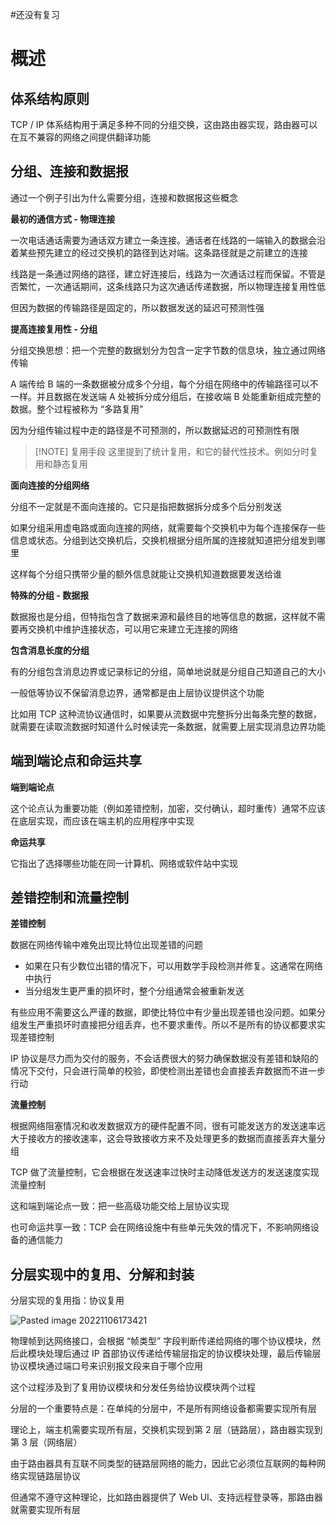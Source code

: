 #还没有复习 

# 概述

## 体系结构原则

TCP / IP 体系结构用于满足多种不同的分组交换，这由路由器实现，路由器可以在互不兼容的网络之间提供翻译功能


## 分组、连接和数据报

通过一个例子引出为什么需要分组，连接和数据报这些概念

**最初的通信方式 - 物理连接**

一次电话通话需要为通话双方建立一条连接。通话者在线路的一端输入的数据会沿着某些预先建立的经过交换机的路径到达对端。这条路径就是之前建立的连接

线路是一条通过网络的路径，建立好连接后，线路为一次通话过程而保留。不管是否繁忙，一次通话期间，这条线路只为这次通话传递数据，所以物理连接复用性低

但因为数据的传输路径是固定的，所以数据发送的延迟可预测性强

**提高连接复用性 - 分组**

分组交换思想：把一个完整的数据划分为包含一定字节数的信息块，独立通过网络传输

A 端传给 B 端的一条数据被分成多个分组，每个分组在网络中的传输路径可以不一样。并且数据在发送端 A 处被拆分成分组后，在接收端 B 处能重新组成完整的数据。整个过程被称为 “多路复用”

因为分组传输过程中走的路径是不可预测的，所以数据延迟的可预测性有限


> [!NOTE] 复用手段
> 这里提到了统计复用，和它的替代性技术。例如分时复用和静态复用


**面向连接的分组网络**

分组不一定就是不面向连接的。它只是指把数据拆分成多个后分别发送

如果分组采用虚电路或面向连接的网络，就需要每个交换机中为每个连接保存一些信息或状态。分组到达交换机后，交换机根据分组所属的连接就知道把分组发到哪里

这样每个分组只携带少量的额外信息就能让交换机知道数据要发送给谁


**特殊的分组 - 数据报**

数据报也是分组，但特指包含了数据来源和最终目的地等信息的数据，这样就不需要再交换机中维护连接状态，可以用它来建立无连接的网络

**包含消息长度的分组**

有的分组包含消息边界或记录标记的分组，简单地说就是分组自己知道自己的大小

一般低等协议不保留消息边界，通常都是由上层协议提供这个功能

比如用 TCP 这种流协议通信时，如果要从流数据中完整拆分出每条完整的数据，就需要在读取流数据时知道什么时候读完一条数据，就需要上层实现消息边界功能


## 端到端论点和命运共享

**端到端论点**

这个论点认为重要功能（例如差错控制，加密，交付确认，超时重传）通常不应该在底层实现，而应该在端主机的应用程序中实现

**命运共享**

它指出了选择哪些功能在同一计算机、网络或软件站中实现


## 差错控制和流量控制

**差错控制**

数据在网络传输中难免出现比特位出现差错的问题

- 如果在只有少数位出错的情况下，可以用数学手段检测并修复。这通常在网络中执行
- 当分组发生更严重的损坏时，整个分组通常会被重新发送

有些应用不需要这么严谨的数据，即使比特位中有少量出现差错也没问题。如果分组发生严重损坏时直接把分组丢弃，也不要求重传。所以不是所有的协议都要求实现差错控制

IP 协议是尽力而为交付的服务，不会话费很大的努力确保数据没有差错和缺陷的情况下交付，只会进行简单的校验，即使检测出差错也会直接丢弃数据而不进一步行动



**流量控制**

根据网络阻塞情况和收发数据双方的硬件配置不同，很有可能发送方的发送速率远大于接收方的接收速率，这会导致接收方来不及处理更多的数据而直接丢弃大量分组


TCP 做了流量控制，它会根据在发送速率过快时主动降低发送方的发送速度实现流量控制

这和端到端论点一致：把一些高级功能交给上层协议实现

也可命运共享一致：TCP 会在网络设施中有些单元失效的情况下，不影响网络设备的通信能力


## 分层实现中的复用、分解和封装

分层实现的复用指：协议复用


![Pasted image 20221106173421](https://wings-liberty.oss-cn-beijing.aliyuncs.com/note/Pasted%20image%2020221106173421.png)


物理帧到达网络接口，会根据 “帧类型” 字段判断传递给网络的哪个协议模块，然后此模块处理后通过 IP 首部协议传递给传输层指定的协议模块处理，最后传输层协议模块通过端口号来识别报文段来自于哪个应用

这个过程涉及到了复用协议模块和分发任务给协议模块两个过程

分层的一个重要特点是：在单纯的分层中，不是所有网络设备都需要实现所有层

理论上，端主机需要实现所有层，交换机实现到第 2 层（链路层），路由器实现到第 3 层（网络层）

由于路由器具有互联不同类型的链路层网络的能力，因此它必须位互联网的每种网络实现链路层协议


但通常不遵守这种理论，比如路由器提供了 Web UI、支持远程登录等，那路由器就需要实现所有层


